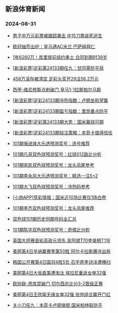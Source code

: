## 新浪体育新闻 
### 2024-08-31

+ [男子中万元彩票被跟踪袭击 中15刀靠装死逃生](https://sports.sina.com.cn/l/2024-08-30/doc-incmkivv9307383.shtml)

+ [欧冠抽签出炉：皇马遇AC米兰 巴萨碰拜仁](https://sports.sina.com.cn/g/pl/2024-08-30/doc-incmkqcq0437527.shtml)

+ [1年6260万！库里提前续约勇士 合同到期时39岁](https://sports.sina.com.cn/basketball/nba/2024-08-30/doc-incmkumq2450638.shtml)

+ [[新浪彩票]足彩第24133期任九：甘冈需防平局](https://sports.sina.com.cn/l/2024-08-30/doc-incmkqcq0411203.shtml)

+ [458万滚存被清空 足彩头奖开29注56.2万元](https://sports.sina.com.cn/l/2024-08-30/doc-incmkqcq0407238.shtml)

+ [西甲-维尼修斯点射破门 皇马1-1拉斯帕尔马斯](https://sports.sina.com.cn/g/laliga/2024-08-30/doc-incmkqct9209979.shtml)

+ [[新浪彩票]足彩24133期冷热指数：卢顿坐和望赢](https://sports.sina.com.cn/l/2024-08-30/doc-incmkqct9198053.shtml)

+ [[新浪彩票]足彩24133期盈亏指数：里昂重点防平](https://sports.sina.com.cn/l/2024-08-30/doc-incmkqcn3635618.shtml)

+ [[新浪彩票]足彩第24133期大势：国米赢球可期](https://sports.sina.com.cn/l/2024-08-30/doc-incmkqcq0410496.shtml)

+ [[新浪彩票]足彩24133期投注策略：本菲卡值得信任](https://sports.sina.com.cn/l/2024-08-30/doc-incmkqcn3636361.shtml)

+ [101期保进烽大乐透预测奖号：连号推荐](https://sports.sina.com.cn/l/2024-08-30/doc-incmmmik6518511.shtml)

+ [101期凡哥双色球预测奖号：红球012路比分析](https://sports.sina.com.cn/l/2024-08-30/doc-incmmezm9032285.shtml)

+ [101期宋凯双色球预测奖号：龙头凤尾参考](https://sports.sina.com.cn/l/2024-08-30/doc-incmmezm9035373.shtml)

+ [101期李永风大乐透预测奖号：精选一注5+2](https://sports.sina.com.cn/l/2024-08-30/doc-incmmmin3273976.shtml)

+ [101期大飞双色球预测奖号：冷热码参考](https://sports.sina.com.cn/l/2024-08-30/doc-incmmezm9032918.shtml)

+ [[小炮APP]竞彩情报：国米近10场比赛仅1场白卷](https://sports.sina.com.cn/l/2024-08-30/doc-incmkumn0380546.shtml)

+ [101期李杰双色球预测奖号：龙头凤尾推荐](https://sports.sina.com.cn/l/2024-08-30/doc-incmmeze3442135.shtml)

+ [双色球101期历史同期号码全汇总](https://sports.sina.com.cn/l/2024-08-30/doc-incmmezm9037122.shtml)

+ [101期陈华双色球预测奖号：奇偶比分析](https://sports.sina.com.cn/l/2024-08-30/doc-incmmeze3441100.shtml)

+ [英国大师赛首轮高政元领先 吴阿顺T70李昊桐T116](https://sports.sina.com.cn/golf/epgatour/2024-08-30/doc-incmkqct9228466.shtml)

+ [美网第4日辛纳赢赛季第50胜 阿尔卡拉斯爆冷出局](https://sports.sina.com.cn/tennis/atp/2024-08-30/doc-incmmezn6618061.shtml)

+ [韩国公开赛第4日国羽4胜5负 石宇奇李诗沣遭横扫](https://sports.sina.com.cn/others/badmin/2024-08-30/doc-incmmmie0193185.shtml)

+ [美网第4日大坂直美遭淘汰 埃拉尼重返女单32强](https://sports.sina.com.cn/tennis/wta/2024-08-30/doc-incmkyth3544407.shtml)

+ [欧协联-恩库昆破门 切尔西总比分3-2晋级正赛](https://sports.sina.com.cn/g/pl/2024-08-30/doc-incmkqcs2457863.shtml)

+ [美网第4日王欣瑜无缘女单32强 张帅组合赢开门红](https://sports.sina.com.cn/tennis/china/2024-08-30/doc-incmkytk0303809.shtml)

+ [关小刀任九：本菲卡卢顿做胆 国米柏林联防平](https://sports.sina.com.cn/l/2024-08-30/doc-incmmezq3372463.shtml)

